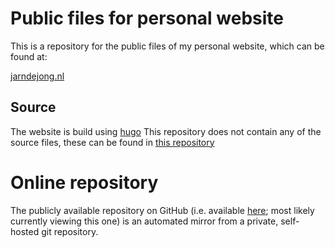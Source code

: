 # Public files for personal website
This is a repository for the public files of my personal website, which can be found at:

[jarndejong.nl](jarndejong.nl)

## Source
The website is build using [hugo](https://gohugo.io/)
This repository does not contain any of the source files, these can be found in [this repository](https://git.jarndejong.nl/Jarn/PersonalWebsite)

# Online repository
The publicly available repository on GitHub (i.e. available [here](https://github.com/jarndejong/PersonalWebsitePublicFiles); most likely currently viewing this one) is an automated mirror from a private, self-hosted git repository.
